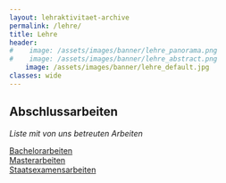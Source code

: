 ```yaml
---
layout: lehraktivitaet-archive
permalink: /lehre/
title: Lehre   
header:
#    image: /assets/images/banner/lehre_panorama.png
#    image: /assets/images/banner/lehre_abstract.png
    image: /assets/images/banner/lehre_default.jpg
classes: wide
---
```


## Abschlussarbeiten

*Liste mit von uns betreuten Arbeiten*

[Bachelorarbeiten](bachelor/) <br>
[Masterarbeiten](master) <br>
[Staatsexamensarbeiten](stex) <br>

